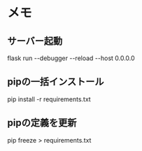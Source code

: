 # メモ
## サーバー起動
flask run --debugger --reload --host 0.0.0.0

## pipの一括インストール
pip install -r requirements.txt

## pipの定義を更新
pip freeze > requirements.txt